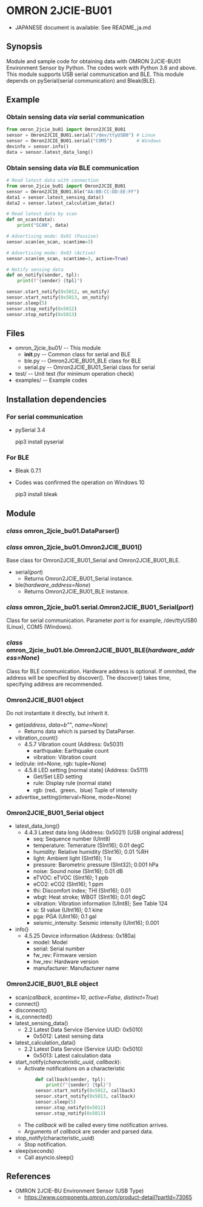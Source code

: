 ﻿# OMRON 2JCIE-BU01

- JAPANESE document is available: See README_ja.md

## Synopsis
Module and sample code for obtaining data with OMRON 2JCIE-BU01 Environment Sensor by Python.
The codes work with Python 3.6 and above. This module supports USB serial communication and BLE.
This module depends on pySerial(serial communication) and Bleak(BLE).

## Example
### Obtain sensing data _via_ serial communication

```python
from omron_2jcie_bu01 import Omron2JCIE_BU01
sensor = Omron2JCIE_BU01.serial("/dev/ttyUSB0") # Linux
sensor = Omron2JCIE_BU01.serial("COM5")         # Windows
devinfo = sensor.info()
data = sensor.latest_data_long()
```

### Obtain sensing data _via_ BLE communication

```python
# Read latest data with connection
from omron_2jcie_bu01 import Omron2JCIE_BU01
sensor = Omron2JCIE_BU01.ble("AA:BB:CC:DD:EE:FF")
data1 = sensor.latest_sensing_data()
data2 = sensor.latest_calculation_data()
```

```python
# Read latest data by scan
def on_scan(data):
    print("SCAN", data)

# Advertising mode: 0x01 (Passive)
sensor.scan(on_scan, scantime=3)

# Advertising mode: 0x03 (Active)
sensor.scan(on_scan, scantime=3, active=True)
```

```python
# Notify sensing data
def on_notify(sender, tpl):
    print(f"{sender} {tpl}")

sensor.start_notify(0x5012, on_notify)
sensor.start_notify(0x5013, on_notify)
sensor.sleep(5)
sensor.stop_notify(0x5012)
sensor.stop_notify(0x5013)
```

## Files
- omron_2jcie_bu01/ -- This module
  - __init__.py -- Common class for serial and BLE
  - ble.py -- Omron2JCIE_BU01_BLE class for BLE
  - serial.py -- Omron2JCIE_BU01_Serial class for serial
- test/ -- Unit test (for minimum operation check)
- examples/ -- Example codes

## Installation dependencies
### For serial communication
- pySerial 3.4

    pip3 install pyserial

### For BLE
- Bleak 0.7.1
- Codes was confirmed the operation on Windows 10

    pip3 install bleak

## Module
### _class_ omron_2jcie_bu01.DataParser()

### _class_ omron_2jcie_bu01.Omron2JCIE_BU01()
Base class for Omron2JCIE_BU01_Serial and Omron2JCIE_BU01_BLE.

- serial(_port_)
  - Returns Omron2JCIE_BU01_Serial instance.
- ble(_hardware_address=None_)
  - Returns Omron2JCIE_BU01_BLE instance.

### _class_ omron_2jcie_bu01.serial.Omron2JCIE_BU01_Serial(_port_)
Class for serial communication.
Parameter _port_ is for example, /dev/ttyUSB0 (Linux), COM5 (Windows).

### _class_ omron_2jcie_bu01.ble.Omron2JCIE_BU01_BLE(_hardware_address=None_)
Class for BLE communication.
Hardware address is optional. If ommited, the address will be specified by discover().
The discover() takes time, specifying address are recommended.

### Omron2JCIE_BU01 object
Do not instantiate it directly, but inherit it.

- get(_address_, _data=b""_, _name=None_)
  - Returns data which is parsed by DataParser.
- vibration_count()
  - 4.5.7 Vibration count (Address: 0x5031)
    - earthquake: Earthquake count
    - vibration: Vibration count
- led(rule: int=None, rgb: tuple=None)
  - 4.5.8 LED setting [normal state] (Address: 0x5111)
    - Get/Set LED setting
    - rule: Display rule (normal state)
    - rgb: (red、green、blue) Tuple of intensity
- advertise_setting(interval=None, mode=None)

### Omron2JCIE_BU01_Serial object
- latest_data_long()
  - 4.4.3 Latest data long (Address: 0x5021) [USB original address]
    - seq: Sequence number (UInt8)
    - temperature: Temerature (SInt16); 0.01 degC
    - humidity: Relative humidity (SInt16); 0.01 %RH
    - light: Ambient light (SInt16); 1 lx
    - pressure: Barometric pressure (SInt32); 0.001 hPa
    - noise: Sound noise (SInt16); 0.01 dB
    - eTVOC: eTVOC (SInt16); 1 ppb
    - eCO2: eCO2 (SInt16); 1 ppm
    - thi: Discomfort index; THI (SInt16); 0.01
    - wbgt: Heat stroke; WBGT (SInt16); 0.01 degC
    - vibration: Vibration information (UInt8); See Table 124
    - si: SI value (UInt16); 0.1 kine
    - pga: PGA (UInt16); 0.1 gal
    - seismic_intensity: Seismic intensity (UInt16); 0.001
- info()
  - 4.5.25 Device information (Address: 0x180a)
    - model: Model
    - serial: Serial number
    - fw_rev: Firmware version
    - hw_rev: Hardware version
    - manufacturer: Manufacturer name

### Omron2JCIE_BU01_BLE object
- scan(_callback_, _scantime=10_, _active=False_, _distinct=True_)
- connect()
- disconnect()
- is_connected()
- latest_sensing_data()
  - 2.2 Latest Data Service (Service UUID: 0x5010)
    - 0x5012: Latest sensing data
- latest_calculation_data()
  - 2.2 Latest Data Service (Service UUID: 0x5010)
    - 0x5013: Latest calculation data
- start_notify(_characteristic_uuid_, _callback_):
  - Activate notifications on a characteristic
	```python
    	def callback(sender, tpl):
        	print(f"{sender} {tpl}")
        sensor.start_notify(0x5012, callback)
        sensor.start_notify(0x5013, callback)
        sensor.sleep(5)
        sensor.stop_notify(0x5012)
        sensor.stop_notify(0x5013)
	```
  - The _callback_ will be called every time notification arrives.
  - Arguments of _callback_ are sender and parsed data.
- stop_notify(characteristic_uuid)
  - Stop notification.
- sleep(seconds)
  - Call asyncio.sleep()

## References
- OMRON 2JCIE-BU Environment Sensor (USB Type)
  - https://www.components.omron.com/product-detail?partId=73065
